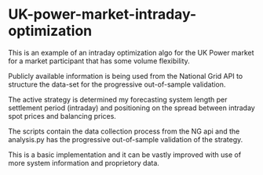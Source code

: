# UK-power-market-intraday-optimization

This is an example of an intraday optimization algo for the UK Power market for a market participant that has some volume flexibility. 

Publicly available information is being used from the National Grid API to structure the data-set for the progressive out-of-sample validation. 

The active strategy is determined my forecasting system length per settlement period (intraday) and positioning on the spread between intraday spot prices and balancing prices. 

The scripts contain the data collection process from the NG api and the analysis.py has the progressive out-of-sample validation of the strategy. 

This is a basic implementation and it can be vastly improved with use of more system information and proprietory data. 
